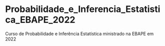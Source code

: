 # Probabilidade_e_Inferencia_Estatistica_EBAPE_2022
Curso de Probabilidade e Inferência Estatística ministrado na EBAPE em 2022
